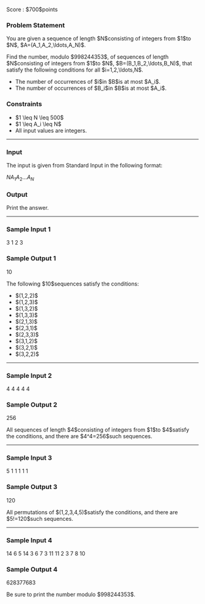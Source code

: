 
<div>

<span>

<span>

<p>
Score : $700$points
</p>

<div>

<section>

### **Problem Statement**

<p>
You are given a sequence of length $N$consisting of integers from $1$to $N$, $A=(A_1,A_2,\ldots,A_N)$.
</p>

<p>
Find the number, modulo $998244353$, of sequences of length $N$consisting of integers from $1$to $N$, $B=(B_1,B_2,\ldots,B_N)$, that satisfy the following conditions for all $i=1,2,\ldots,N$.
</p>

<ul>

<li>
The number of occurrences of $i$in $B$is at most $A_i$.
</li>

<li>
The number of occurrences of $B_i$in $B$is at most $A_i$.
</li>

</ul>

</section>

</div>

<div>

<section>

### **Constraints**

<ul>

<li>
$1 \leq N  \leq 500$
</li>

<li>
$1 \leq A_i  \leq N$
</li>

<li>
All input values are integers.
</li>

</ul>

</section>

</div>

---

<div>

<div>

<section>

### **Input**

<p>
The input is given from Standard Input in the following format:
</p>

<div>

$N$$A_1$$A_2$$\ldots$$A_N$
</div>

</section>

</div>

<div>

<section>

### **Output**

<p>
Print the answer.
</p>

</section>

</div>

</div>

---

<div>

<section>

### **Sample Input 1**

<div>

3
1 2 3

</div>

</section>

</div>

<div>

<section>

### **Sample Output 1**

<div>

10

</div>

<p>
The following $10$sequences satisfy the conditions:
</p>

<ul>

<li>
$(1,2,2)$
</li>

<li>
$(1,2,3)$
</li>

<li>
$(1,3,2)$
</li>

<li>
$(1,3,3)$
</li>

<li>
$(2,1,3)$
</li>

<li>
$(2,3,1)$
</li>

<li>
$(2,3,3)$
</li>

<li>
$(3,1,2)$
</li>

<li>
$(3,2,1)$
</li>

<li>
$(3,2,2)$
</li>

</ul>

</section>

</div>

---

<div>

<section>

### **Sample Input 2**

<div>

4
4 4 4 4

</div>

</section>

</div>

<div>

<section>

### **Sample Output 2**

<div>

256

</div>

<p>
All sequences of length $4$consisting of integers from $1$to $4$satisfy the conditions, and there are $4^4=256$such sequences.
</p>

</section>

</div>

---

<div>

<section>

### **Sample Input 3**

<div>

5
1 1 1 1 1

</div>

</section>

</div>

<div>

<section>

### **Sample Output 3**

<div>

120

</div>

<p>
All permutations of $(1,2,3,4,5)$satisfy the conditions, and there are $5!=120$such sequences.
</p>

</section>

</div>

---

<div>

<section>

### **Sample Input 4**

<div>

14
6 5 14 3 6 7 3 11 11 2 3 7 8 10

</div>

</section>

</div>

<div>

<section>

### **Sample Output 4**

<div>

628377683

</div>

<p>
Be sure to print the number modulo $998244353$.
</p>

</section>

</div>

</span>

</span>

</div>
